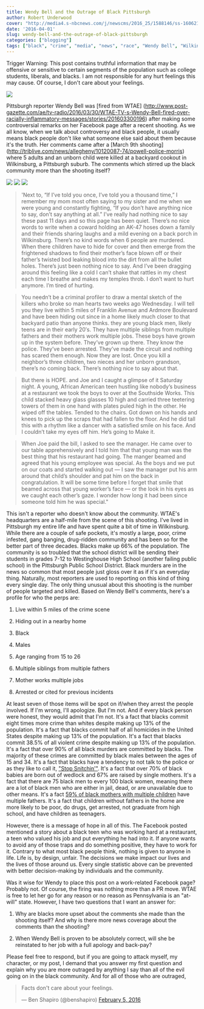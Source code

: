 ```yaml
---
title: Wendy Bell and the Outrage of Black Pittsburgh
author: Robert Underwood
cover: "http://media4.s-nbcnews.com/j/newscms/2016_25/1588146/ss-160621-wendy-bell-cr-1259_c2bf5a0257d3f5ce1f6c62fd20752d46.nbcnews-ux-2880-1000.jpg"
date: '2016-04-01'
slug: wendy-bell-and-the-outrage-of-black-pittsburgh
categories: ["blogging"]
tags: ["black", "crime", "media", "news", "race", "Wendy Bell", "Wilkinsburg"]
---
```


Trigger Warning: This post contains truthful information that may be offensive or sensitive to certain segments of the population such as college students, liberals, and blacks.  I am not responsible for any hurt feelings this may cause.  Of course, I don't care about your feelings.

![](http://media4.s-nbcnews.com/j/newscms/2016_25/1588146/ss-160621-wendy-bell-cr-1259_c2bf5a0257d3f5ce1f6c62fd20752d46.nbcnews-ux-2880-1000.jpg)

Pittsburgh reporter Wendy Bell was [fired from WTAE] (http://www.post-gazette.com/ae/tv-radio/2016/03/30/WTAE-TV-s-Wendy-Bell-fired-over-racially-inflammatory-messages/stories/201603300196) after making some controversial remarks on her Facebook page after a recent shooting.  As we all know, when we talk about controversy and black people, it usually means black people don't like what someone else said about them because it's the truth.  Her comments came after a [March 9th shooting] (http://triblive.com/news/allegheny/10120087-74/powell-police-morris) where 5 adults and an unborn child were killed at a backyard cookout in Wilkinsburg, a Pittsburgh suburb.  The comments which stirred up the black community more than the shooting itself?

![](/img/wendy1.jpg)
![](/img/wendy2.jpg)
![](/img/wendy3.jpg)

>'Next to, “If I’ve told you once, I’ve told you a thousand time,” I remember my mom most often saying to my sister and me when we were  young and constantly fighting, “If you don’t have anything nice to say, don’t say anything at all.” I’ve really had nothing nice to say these past 11 days and so this page has been quiet. There’s no nice words to write when a coward holding an AK-47 hoses down a family and their friends sharing laughs and a mild evening on a back porch in Wilkinsburg. There’s no kind words when 6 people are murdered. When there children have to hide for cover and then emerge from the frightened shadows to find their mother’s face blown off or their father’s twisted bod leaking blood into the dirt from all the bullet holes. There’s just been nothing nice to say. And I’ve been dragging around this feeling like a cold I can’t shake that rattles in my chest each time I breathe and makes my temples throb. I don’t want to hurt anymore. I’m tired of hurting.

> You needn’t be a criminal profiler to draw a mental sketch of the killers who broke so man hearts two weeks ago Wednesday. I will tell you they live within 5 miles of Franklin Avenue and Ardmore Boulevard and have been hiding out since in a home likely much closer to that backyard patio than anyone thinks. they are young black men, likely teens are in their early 20′s. They have multiple siblings from multiple fathers and their mothers work multiple jobs. These boys have grown up in the system before. They’ve grown up there. They know the police. They’ve been arrested. They’ve made the circuit and nothing has scared them enough. Now they are lost. Once you kill a neighbor’s three children, two nieces and her unborn grandson, there’s no coming back. There’s nothing nice to say about that.

> But there is HOPE. and Joe and I caught a glimpse of it Saturday night. A young, African American teen hustling like nobody’s business at a restaurant we took the boys to over at the Southside Works. This child stacked heavy glass glasses 10 high and carried three teetering towers of them in one hand with plates puled high in the other. He wiped off the tables. Tended to the chairs. Got down on his hands and knees to pick up the scraps that had fallen to the floor. And he did tall this with a rhythm like a dancer with a satisfied smile on his face. And I couldn’t take my eyes off him. He’s going to Make it.

> When Joe paid the bill, I asked to see the manager. He came over to our table apprehensively and I told him that that young man was the best thing that his restaurant had going. The manger beamed and agreed that his young employee was special. As the boys and we put on our coats and started walking out — I saw the manager put his arm around that child’s shoulder and pat him on the back in congratulation. It will be some time before I forget that smile that beamed across that young worker’s face — or the look in his eyes as we caught each other’s gaze. I wonder how long it had been since someone told him he was special."

This isn't a reporter who doesn't know about the community.  WTAE's headquarters are a half-mile from the scene of this shooting.  I've lived in Pittsburgh my entire life and have spent quite a bit of time in Wilkinsburg.  While there are a couple of safe pockets, it's mostly a large, poor, crime infested, gang banging, drug-ridden community and has been so for the better part of three decades.  Blacks make up 66% of the population.  The community is so troubled that the school district will be sending their students in grades 7-12 to Westinghouse High School (another failing public school) in the Pittsburgh Public School District.  Black murders are in the news so common that most people just gloss over it as if it's an everyday thing.  Naturally, most reporters are used to reporting on this kind of thing every single day.  The only thing unusual about this shooting is the number of people targeted and killed.
Based on Wendy Bell's comments, here's a profile for who the perps are:

1. Live within 5 miles of the crime scene

2. Hiding out in a nearby home

3. Black

4. Males

5. Age ranging from 15 to 26

6. Multiple siblings from multiple fathers

7. Mother works multiple jobs

8. Arrested or cited for previous incidents

At least seven of those items will be spot on if/when they arrest the people involved.  If I'm wrong, I'll apologize.  But I'm not.  And if every black person were honest, they would admit that I'm not.  It's a fact that blacks commit eight times more crime than whites despite making up 13% of the population.  It's a fact that blacks commit half of all homicides in the United States despite making up 13% of the population.  It's a fact that blacks commit 38.5% of all violent crime despite making up 13% of the population.  It's a fact that over 90% of all black murders are committed by blacks.  The majority of these crimes are committed by black males between the ages of 15 and 34.  It's a fact that blacks have a tendency to not talk to the police or as they like to call it, ["Stop Snitchin'"](http://www.cbsnews.com/news/stop-snitchin/).  It's a fact that over 70% of black babies are born out of wedlock and 67% are raised by single mothers.  It's a fact that there are 75 black men to every 100 black women, meaning there are a lot of black men who are either in jail, dead, or are unavailable due to other means.  It's a fact [59% of black mothers with multiple children](http://www.nbcnews.com/id/42364656/ns/health-childrens_health/t/us-moms-have-kids-multiple-dads-study-says/#.Vv7fnvUrJhE) have multiple fathers.  It's a fact that children without fathers in the home are more likely to be poor, do drugs, get arrested, not graduate from high school, and have children as teenagers.

However, there is a message of hope in all of this.  The Facebook posted mentioned a story about a black teen who was working hard at a restaurant, a teen who valued his job and put everything he had into it.  If anyone wants to avoid any of those traps and do something positive, they have to work for it.  Contrary to what most black people think, nothing is given to anyone in life.  Life is, by design, unfair.  The decisions we make impact our lives and the lives of those around us.  Every single statistic above can be prevented with better decision-making by individuals and the community.

Was it wise for Wendy to place this post on a work-related Facebook page?  Probably not.  Of course, the firing was nothing more than a PR move.  WTAE is free to let her go for any reason or no reason as Pennsylvania is an "at-will" state.  However, I have two questions that I want an answer for:

1.  Why are blacks more upset about the comments she made than the shooting itself?  And why is there more news coverage about the comments than the shooting?

2.  When Wendy Bell is proven to be absolutely correct, will she be reinstated to her job with a full apology and back-pay?

Please feel free to respond, but if you are going to attack myself, my character, or my post, I demand that you answer my first question and explain why you are more outraged by anything I say than all of the evil going on in the black community.  And for all of those who are outraged,

<blockquote class="twitter-tweet" data-lang="en"><p lang="en" dir="ltr">Facts don&#39;t care about your feelings.</p>&mdash; Ben Shapiro (@benshapiro) <a href="https://twitter.com/benshapiro/status/695638866993115136?ref_src=twsrc%5Etfw">February 5, 2016</a></blockquote>
<script async src="https://platform.twitter.com/widgets.js" charset="utf-8"></script>
